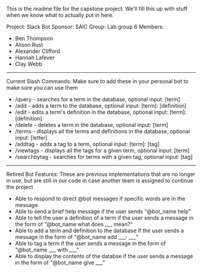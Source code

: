 This is the readme file for the capstone project.
We'll fill this up with stuff when we know what to actually put in here.

Project: Slack Bot
Sponsor: SAIC
Group: Lab group 6
Members:
- Ben Thompson
- Alison Rust
- Alexander Clifford
- Hannah Lafever
- Clay Webb

---------------------------------------

Current Slash Commands:
Make sure to add these in your personal bot to make sure you can use them

- /query - searches for a term in the database, optional input: [term]
- /add - adds a term to the database, optional input: [term]: [definition]
- /edit - edits a term's definition in the database, optional input: [term]: [definition]
- /delete - deletes a term in the database, optional input: [term]
- /terms - displays all the terms and definitions in the database, optional input: [letter]
- /addtag - adds a tag to a term, optional input: [term]: [tag]
- /viewtags - displays all the tags for a given term, optional input: [term]
- /searchbytag - searches for terms with a given tag, optional input: [tag]

---------------------------------------

Retired Bot Features:
These are previous implementations that are no longer in use, but are still in our code in case another team is assigned to continue the project

- Able to respond to direct @bot messages if specific words are in the message.
- Able to send a brief help message if the user sends "@bot_name help"
- Able to tell the user a definition of a term if the user sends a message in the form of "@bot_name what does ___ mean?"
- Able to add a term and definition to the database if the user sends a message in the form of "@bot_name add ___: ___"
- Able to tag a term if the user sends a message in the form of "@bot_name ___ with ___"
- Able to display the contents of the databse if the user sends a message in the form of "@bot_name give ___"